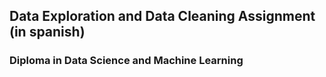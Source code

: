 ## Data Exploration and Data Cleaning Assignment (in spanish)
### Diploma in Data Science and Machine Learning


